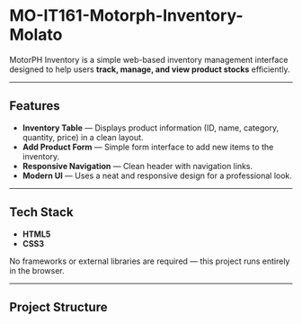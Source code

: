 # MO-IT161-Motorph-Inventory-Molato
MotorPH Inventory is a simple web-based inventory management interface designed to help users **track, manage, and view product stocks** efficiently. 

---

## Features

- **Inventory Table** — Displays product information (ID, name, category, quantity, price) in a clean layout.  
- **Add Product Form** — Simple form interface to add new items to the inventory.  
- **Responsive Navigation** — Clean header with navigation links.  
- **Modern UI** — Uses a neat and responsive design for a professional look.

---

## Tech Stack

- **HTML5**
- **CSS3**

No frameworks or external libraries are required — this project runs entirely in the browser.

---

## Project Structure
